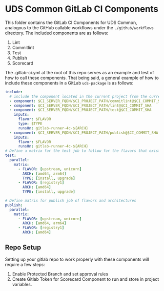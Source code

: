 # UDS Common GitLab CI Components

This folder contains the GitLab CI Components for UDS Common, analogous to the GitHub callable workflows under the `./github/workflows` directory. The included components are as follows:

1. Lint
1. Commitlint
1. Test
1. Publish
1. Scorecard

The .gitlab-ci.yml at the root of this repo serves as an example and test of how to call these components. That being said, a general example of how to include these components in a GitLab `uds-package` is as follows:

```yaml
include:
  # include the component located in the current project from the current SHA
  - component: $CI_SERVER_FQDN/$CI_PROJECT_PATH/commitlint@$CI_COMMIT_SHA
  - component: $CI_SERVER_FQDN/$CI_PROJECT_PATH/lint@$CI_COMMIT_SHA
  - component: $CI_SERVER_FQDN/$CI_PROJECT_PATH/test@$CI_COMMIT_SHA
    inputs:
      flavor: $FLAVOR
      type: $TYPE
      runsOn: gitlab-runner-4c-${ARCH}
  - component: $CI_SERVER_FQDN/$CI_PROJECT_PATH/publish@$CI_COMMIT_SHA
    inputs:
      flavor: $FLAVOR
      runsOn: gitlab-runner-4c-${ARCH}
# Define a matrix for the test job to follow for the flavors that exist for your package
test:
  parallel:
    matrix:
      - FLAVOR: [upstream, unicorn]
        ARCH: [amd64, arm64]
        TYPE: [install, upgrade]
      - FLAVOR: [registry1]
        ARCH: [amd64]
        TYPE: [install, upgrade]

# Define matrix for publish job of flavors and architectures
publish:
  parallel:
    matrix:
      - FLAVOR: [upstream, unicorn]
        ARCH: [amd64, arm64]
      - FLAVOR: [registry1]
        ARCH: [amd64]
```

## Repo Setup

Setting up your gitlab repo to work properly with these components will require a few steps:

1. Enable Protected Branch and set approval rules
2. Create Gitlab Token for Scorecard Component to run and store in project variables.
